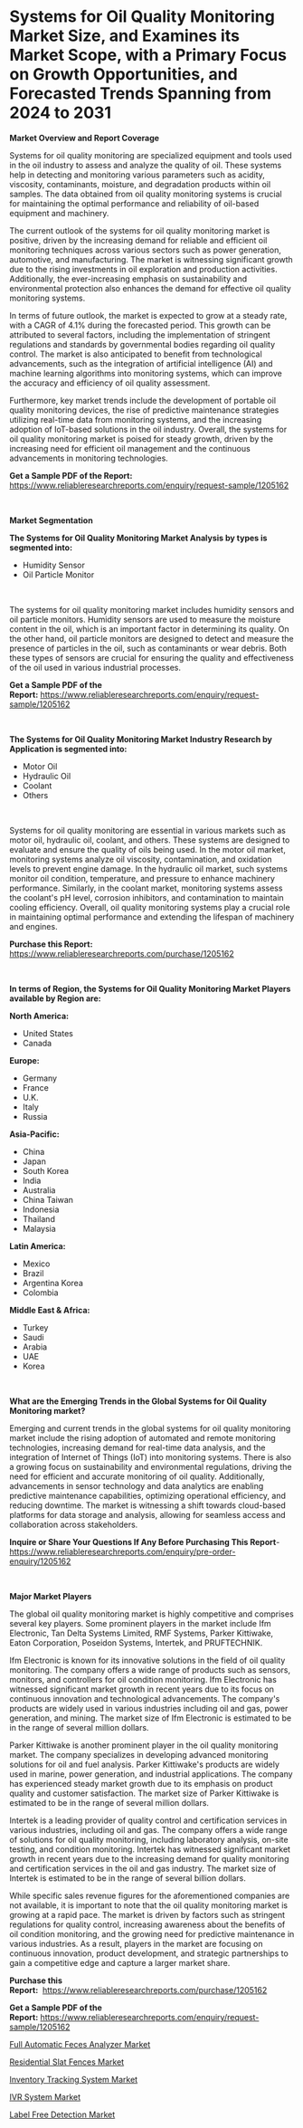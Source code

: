 <p><h1>Systems for Oil Quality Monitoring Market Size, and Examines its Market Scope, with a Primary Focus on Growth Opportunities, and Forecasted Trends Spanning from 2024 to 2031</h1></p><p><strong>Market Overview and Report Coverage</strong></p>
<p><p>Systems for oil quality monitoring are specialized equipment and tools used in the oil industry to assess and analyze the quality of oil. These systems help in detecting and monitoring various parameters such as acidity, viscosity, contaminants, moisture, and degradation products within oil samples. The data obtained from oil quality monitoring systems is crucial for maintaining the optimal performance and reliability of oil-based equipment and machinery.</p><p>The current outlook of the systems for oil quality monitoring market is positive, driven by the increasing demand for reliable and efficient oil monitoring techniques across various sectors such as power generation, automotive, and manufacturing. The market is witnessing significant growth due to the rising investments in oil exploration and production activities. Additionally, the ever-increasing emphasis on sustainability and environmental protection also enhances the demand for effective oil quality monitoring systems.</p><p>In terms of future outlook, the market is expected to grow at a steady rate, with a CAGR of 4.1% during the forecasted period. This growth can be attributed to several factors, including the implementation of stringent regulations and standards by governmental bodies regarding oil quality control. The market is also anticipated to benefit from technological advancements, such as the integration of artificial intelligence (AI) and machine learning algorithms into monitoring systems, which can improve the accuracy and efficiency of oil quality assessment.</p><p>Furthermore, key market trends include the development of portable oil quality monitoring devices, the rise of predictive maintenance strategies utilizing real-time data from monitoring systems, and the increasing adoption of IoT-based solutions in the oil industry. Overall, the systems for oil quality monitoring market is poised for steady growth, driven by the increasing need for efficient oil management and the continuous advancements in monitoring technologies.</p></p>
<p><strong>Get a Sample PDF of the Report:</strong> <a href="https://www.reliableresearchreports.com/enquiry/request-sample/1205162">https://www.reliableresearchreports.com/enquiry/request-sample/1205162</a></p>
<p>&nbsp;</p>
<p><strong>Market Segmentation</strong></p>
<p><strong>The Systems for Oil Quality Monitoring Market Analysis by types is segmented into:</strong></p>
<p><ul><li>Humidity Sensor</li><li>Oil Particle Monitor</li></ul></p>
<p>&nbsp;</p>
<p><p>The systems for oil quality monitoring market includes humidity sensors and oil particle monitors. Humidity sensors are used to measure the moisture content in the oil, which is an important factor in determining its quality. On the other hand, oil particle monitors are designed to detect and measure the presence of particles in the oil, such as contaminants or wear debris. Both these types of sensors are crucial for ensuring the quality and effectiveness of the oil used in various industrial processes.</p></p>
<p><strong>Get a Sample PDF of the Report:</strong>&nbsp;<a href="https://www.reliableresearchreports.com/enquiry/request-sample/1205162">https://www.reliableresearchreports.com/enquiry/request-sample/1205162</a></p>
<p>&nbsp;</p>
<p><strong>The Systems for Oil Quality Monitoring Market Industry Research by Application is segmented into:</strong></p>
<p><ul><li>Motor Oil</li><li>Hydraulic Oil</li><li>Coolant</li><li>Others</li></ul></p>
<p>&nbsp;</p>
<p><p>Systems for oil quality monitoring are essential in various markets such as motor oil, hydraulic oil, coolant, and others. These systems are designed to evaluate and ensure the quality of oils being used. In the motor oil market, monitoring systems analyze oil viscosity, contamination, and oxidation levels to prevent engine damage. In the hydraulic oil market, such systems monitor oil condition, temperature, and pressure to enhance machinery performance. Similarly, in the coolant market, monitoring systems assess the coolant's pH level, corrosion inhibitors, and contamination to maintain cooling efficiency. Overall, oil quality monitoring systems play a crucial role in maintaining optimal performance and extending the lifespan of machinery and engines.</p></p>
<p><strong>Purchase this Report:</strong>&nbsp; <a href="https://www.reliableresearchreports.com/purchase/1205162">https://www.reliableresearchreports.com/purchase/1205162</a></p>
<p>&nbsp;</p>
<p><strong>In terms of Region, the Systems for Oil Quality Monitoring Market Players available by Region are:</strong></p>
<p>
    <p> <strong> North America: </strong>
        <ul>
            <li>United States</li>
            <li>Canada</li>
        </ul>
        </p> 
    <p> <strong> Europe: </strong>
        <ul>
            <li>Germany</li>
            <li>France</li>
            <li>U.K.</li>
            <li>Italy</li>
            <li>Russia</li>
        </ul>
        </p> 
    <p> <strong> Asia-Pacific: </strong>
        <ul>
            <li>China</li>
            <li>Japan</li>
            <li>South Korea</li>
            <li>India</li>
            <li>Australia</li>
            <li>China Taiwan</li>
            <li>Indonesia</li>
            <li>Thailand</li>
            <li>Malaysia</li>
        </ul>
        </p> 
    <p> <strong> Latin America: </strong>
        <ul>
            <li>Mexico</li>
            <li>Brazil</li>
            <li>Argentina Korea</li>
            <li>Colombia</li>
        </ul>
        </p> 
    <p> <strong> Middle East & Africa: </strong>
        <ul>
            <li>Turkey</li>
            <li>Saudi</li>
            <li>Arabia</li>
            <li>UAE</li>
            <li>Korea</li>
        </ul>
    </p>
    </p>
<p>&nbsp;</p>
<p><strong>What are the Emerging Trends in the Global Systems for Oil Quality Monitoring market?</strong></p>
<p><p>Emerging and current trends in the global systems for oil quality monitoring market include the rising adoption of automated and remote monitoring technologies, increasing demand for real-time data analysis, and the integration of Internet of Things (IoT) into monitoring systems. There is also a growing focus on sustainability and environmental regulations, driving the need for efficient and accurate monitoring of oil quality. Additionally, advancements in sensor technology and data analytics are enabling predictive maintenance capabilities, optimizing operational efficiency, and reducing downtime. The market is witnessing a shift towards cloud-based platforms for data storage and analysis, allowing for seamless access and collaboration across stakeholders.</p></p>
<p><strong>Inquire or Share Your Questions If Any Before Purchasing This Report</strong>- <a href="https://www.reliableresearchreports.com/enquiry/pre-order-enquiry/1205162">https://www.reliableresearchreports.com/enquiry/pre-order-enquiry/1205162</a></p>
<p>&nbsp;</p>
<p><strong>Major Market Players</strong></p>
<p><p>The global oil quality monitoring market is highly competitive and comprises several key players. Some prominent players in the market include Ifm Electronic, Tan Delta Systems Limited, RMF Systems, Parker Kittiwake, Eaton Corporation, Poseidon Systems, Intertek, and PRUFTECHNIK.</p><p>Ifm Electronic is known for its innovative solutions in the field of oil quality monitoring. The company offers a wide range of products such as sensors, monitors, and controllers for oil condition monitoring. Ifm Electronic has witnessed significant market growth in recent years due to its focus on continuous innovation and technological advancements. The company's products are widely used in various industries including oil and gas, power generation, and mining. The market size of Ifm Electronic is estimated to be in the range of several million dollars.</p><p>Parker Kittiwake is another prominent player in the oil quality monitoring market. The company specializes in developing advanced monitoring solutions for oil and fuel analysis. Parker Kittiwake's products are widely used in marine, power generation, and industrial applications. The company has experienced steady market growth due to its emphasis on product quality and customer satisfaction. The market size of Parker Kittiwake is estimated to be in the range of several million dollars.</p><p>Intertek is a leading provider of quality control and certification services in various industries, including oil and gas. The company offers a wide range of solutions for oil quality monitoring, including laboratory analysis, on-site testing, and condition monitoring. Intertek has witnessed significant market growth in recent years due to the increasing demand for quality monitoring and certification services in the oil and gas industry. The market size of Intertek is estimated to be in the range of several billion dollars.</p><p>While specific sales revenue figures for the aforementioned companies are not available, it is important to note that the oil quality monitoring market is growing at a rapid pace. The market is driven by factors such as stringent regulations for quality control, increasing awareness about the benefits of oil condition monitoring, and the growing need for predictive maintenance in various industries. As a result, players in the market are focusing on continuous innovation, product development, and strategic partnerships to gain a competitive edge and capture a larger market share.</p></p>
<p><strong>Purchase this Report:</strong>&nbsp;&nbsp;<a href="https://www.reliableresearchreports.com/purchase/1205162">https://www.reliableresearchreports.com/purchase/1205162</a></p>
<p></p>
<p><strong>Get a Sample PDF of the Report:</strong>&nbsp;<a href="https://www.reliableresearchreports.com/enquiry/request-sample/1205162">https://www.reliableresearchreports.com/enquiry/request-sample/1205162</a></p>
<p><p><a href="https://github.com/zeberleansnyderallisonwjfli/Market-Research-Report-List-1/blob/main/full-automatic-feces-analyzer-market.md">Full Automatic Feces Analyzer Market</a></p><p><a href="https://github.com/arionmp/Market-Research-Report-List-1/blob/main/residential-slat-fences-market.md">Residential Slat Fences Market</a></p><p><a href="https://medium.com/@joannebell6556/inventory-tracking-system-market-exploring-market-share-market-trends-and-future-growth-bf6c92620ac8">Inventory Tracking System Market</a></p><p><a href="https://medium.com/@joannebell6556/ivr-system-market-size-cagr-trends-2024-2030-c3840d8ef189">IVR System Market</a></p><p><a href="https://medium.com/@joannebell6556/label-free-detection-market-research-report-its-history-and-forecast-2023-to-2030-a5f05038e0b3">Label Free Detection Market</a></p></p>